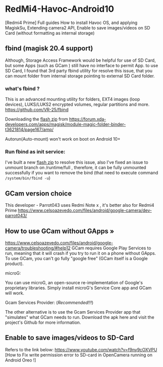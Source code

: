 # RedMi4-Havoc-Android10
[Redmi4 Prime]
Full guides How to install Havoc OS, and applying MagiskSu, Extending camera2 API, Enable to save images/videos on SD Card (without formatting as internal storage)

## fbind (magisk 20.4 support)
Although, Storage Access Framework would be helpful for use of SD Card, but some Apps (such as GCam ) still have no interface to permit App. to use SD Card,
I found that 3rd party fbind utility for resolve this issue, that you can mount folder from internal storage pointing to external SD Card folder.

### what's fbind ?
This is an advanced mounting utility for folders, EXT4 images (loop devices), LUKS/LUKS2 encrypted volumes, regular partitions and more.
https://github.com/VR-25/fbind

Downloading the [flash zip](https://github.com/simonchen/RedMi4-Havoc-Android10/blob/master/fbind-2020.9.18-fix-service.zip) from https://forum.xda-developers.com/apps/magisk/module-magic-folder-binder-t3621814/page167/amp/

Autorun(Auto-mount) won't work on boot on Android 10+
### Run fbind as init service:
I've built a new [flash zip](https://github.com/simonchen/RedMi4-Havoc-Android10/blob/master/fbind-2020.9.18-fix-service.zip) to resolve this issue,
also I've fixed an issue to unmount branch on /runtime/full , therefore, it can be fully unmounted successfully if you want to remove the bind (that need to execute command <code>/system/bin/fbind -u</code>)

## GCam version choice
This developer - Parrot043 uses Redmi Note x , it's better also for Redmi4 Prime
https://www.celsoazevedo.com/files/android/google-camera/dev-parrot043/

## How to use GCam without GApps »
https://www.celsoazevedo.com/files/android/google-camera/troubleshooting/#help12
GCam requires Google Play Services to run, meaning that it will crash if you try to run it on a phone without GApps. To use GCam, you can't go fully "google free" (GCam itself is a Google product).

microG:

You can use microG, an open-source re-implementation of Google's proprietary libraries. Simply install microG's Service Core app and GCam will work.

Gcam Services Provider: (*Recommended!!!*)

The other alternative is to use the Gcam Services Provider app that "simulates" what GCam needs to run. Download the apk here and visit the project's Github for more information.

## Enable to save images/videos to SD-Card 
Refers to the link below:
https://www.youtube.com/watch?v=f9ny9cOXVPU
[How to Fix write permission error to SD-card in OpenCamera running on Android Oreo !]
